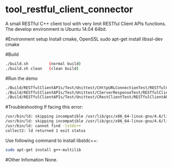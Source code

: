 # tool_restful_client_connector
A small RESTful C++ client tool with very limit RESTful Client APIs functions. 
The develop environment is Ubuntu 14.04 64bit.

#Environment setup
Install cmake, OpenSSL
sudo apt-get install libssl-dev cmake 

#Build
```sh
./build.sh         (normal build)
./build.sh clean   (clean build)
```

#Run the demo
```sh
./Build/RESTfulClientAPIs/Test/Unittest/CHttpURLConnectionTest/RESTfulClientAPIs_Test_Unittest_CHttpURLConnectionTest
./Build/RESTfulClientAPIs/Test/Unittest/CServerResponseTest/RESTfulClientAPIs_Test_Unittest_CServerResponseTest
./Build/RESTfulClientAPIs/Test/Unittest/CRestClientTest/RESTfulClientAPIs_Test_Unittest_CRestClientTest
```

#Troubleshooting
If facing this error:
```sh
/usr/bin/ld: skipping incompatible /usr/lib/gcc/x86_64-linux-gnu/4.6/libstdc++.so when searching for -lstdc++
/usr/bin/ld: skipping incompatible /usr/lib/gcc/x86_64-linux-gnu/4.6/libstdc++.a when searching for -lstdc++
/usr/bin/ld: cannot find -lstdc++
collect2: ld returned 1 exit status
```

Use following command to install libstdc++:
```sh
sudo apt-get install g++-multilib
```

#Other Infomation
  None.
  
